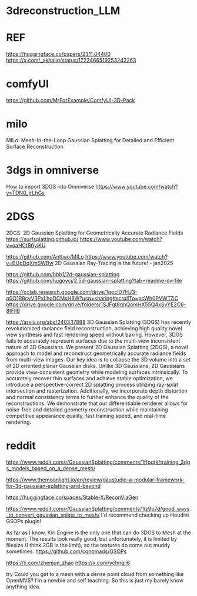 # 3dreconstruction_LLM

# REF
https://huggingface.co/papers/2311.04400
https://x.com/_akhaliq/status/1722466519253242263


# comfyUI
https://github.com/MrForExample/ComfyUI-3D-Pack

# milo
MILo: Mesh-In-the-Loop Gaussian Splatting for Detailed and Efficient Surface Reconstruction

# 3dgs in omniverse
How to import 3DGS into Omniverse
https://www.youtube.com/watch?v=TDN0_jrLhGs


# 2DGS
2DGS: 2D Gaussian Splatting for Geometrically Accurate Radiance Fields
https://surfsplatting.github.io/
https://www.youtube.com/watch?v=oaHCtB6yiKU

https://github.com/Anttwo/MILo
https://www.youtube.com/watch?v=BUpDqXmSWBw
2D Gaussian Ray-Tracing is the future! - jan2025


https://github.com/hbb1/2d-gaussian-splatting
https://github.com/hugoycj/2.5d-gaussian-splatting?tab=readme-ov-file

https://colab.research.google.com/drive/1qoclD7HJ3-o0O1R8cvV3PxLhoDCMsH8W?usp=sharing#scrollTo=pcWh0PVWT7iC
https://drive.google.com/drive/folders/1SJFgt8qhQomHX55Q4xSvYE2C6-8tFll9

https://arxiv.org/abs/2403.17888
3D Gaussian Splatting (3DGS) has recently revolutionized radiance field reconstruction, achieving high quality novel view synthesis and fast rendering speed without baking. However, 3DGS fails to accurately represent surfaces due to the multi-view inconsistent nature of 3D Gaussians. We present 2D Gaussian Splatting (2DGS), a novel approach to model and reconstruct geometrically accurate radiance fields from multi-view images. Our key idea is to collapse the 3D volume into a set of 2D oriented planar Gaussian disks. Unlike 3D Gaussians, 2D Gaussians provide view-consistent geometry while modeling surfaces intrinsically. To accurately recover thin surfaces and achieve stable optimization, we introduce a perspective-correct 2D splatting process utilizing ray-splat intersection and rasterization. Additionally, we incorporate depth distortion and normal consistency terms to further enhance the quality of the reconstructions. We demonstrate that our differentiable renderer allows for noise-free and detailed geometry reconstruction while maintaining competitive appearance quality, fast training speed, and real-time rendering.


# reddit
https://www.reddit.com/r/GaussianSplatting/comments/1ffpgtk/training_3dgs_models_based_on_a_dense_mesh/

https://www.themoonlight.io/en/review/gaustudio-a-modular-framework-for-3d-gaussian-splatting-and-beyond


https://huggingface.co/spaces/Stable-X/ReconViaGen

https://www.reddit.com/r/GaussianSplatting/comments/1iz9p7d/good_ways_to_convert_gaussian_splats_to_mesh/
I'd recommend checking up Houdini GSOPs plugin!

As far as I know, Kiri Engine is the only one that can do 3DGS to Mesh at the moment. The results look really good, but unfortunately, it is limited by filesize (I think 2GB is the limit), so the textures do come out muddy sometimes.
https://github.com/cgnomads/GSOPs


https://x.com/zhenjun_zhao
https://x.com/ychngji6


try
Could you get to a mesh with a dense point cloud from something like OpenMVS? I’m a newbie and self teaching. So this is just my barely know anything idea.
